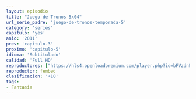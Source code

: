 ```yaml
---
layout: episodio
title: "Juego de Tronos 5x04"
url_serie_padre: 'juego-de-tronos-temporada-5'
category: 'series'
capitulo: 'yes'
anio: '2011'
prev: 'capitulo-3'
proximo: 'capitulo-5'
idioma: 'Subtitulado'
calidad: 'Full HD'
reproductores: ["https://hls4.openloadpremium.com/player.php?id=bFVzdnFtbTRVZFI2TjFYc0dKMkJ6cGRvV3FzOXEyM1hTUnJ5SHEyMWdlU0hyeENOcGhLeTV2MFN4am0wcnFHZVh4eGF0WlpLaXpjR0YwWnJ1ZVZPc2c9PQ&sub=https://sub.cuevana2.io/vtt-sub/sub7/Game.Of.Thrones.S05E04.vtt"]
reproductor: fembed
clasificacion: '+10'
tags:
- Fantasia
---
```












